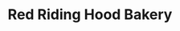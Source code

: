 ---
title: "Red Riding Hood Bakery"
url: /karachi/red-riding-hood-bakery-khayaban-e-shamsheer/
shop: bakery
---